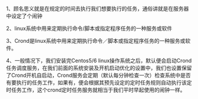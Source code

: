 1、顾名思义就是在规定的时间去执行我们想要执行的任务，通俗讲就是在服务器中设定了个闹钟

2、linux系统中用来定期执行命令/脚本或指定程序任务的一种服务或软件

3、Crond是linux系统中用来定期执行命令／脚本或指定程序任务的一种服务或软件。

4、一般情况下，我们安装完Centos5/6 linux操作系统之后，默认便会启动Crond任务调度服务，在我们前面的系统安装及开机启动优化的设置中，我们也设置保留了Crond开机自启动，Crond服务会定期（默认每分钟检查一次）检查系统中是否有要执行的任务工作，如果有，便会根据其预先设定的定时任务规则自动执行该定时任务工作，这个crond定时任务服务就相当于我们平时早起使用的闹钟一样。



